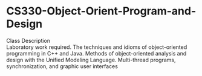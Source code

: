 # CS330-Object-Orient-Program-and-Design
Class Description 
<br />Laboratory work required. The techniques and idioms of object-oriented programming in C++ and Java. 
Methods of object-oriented analysis and design with the Unified Modeling Language. Multi-thread programs, 
synchronization, and graphic user interfaces
